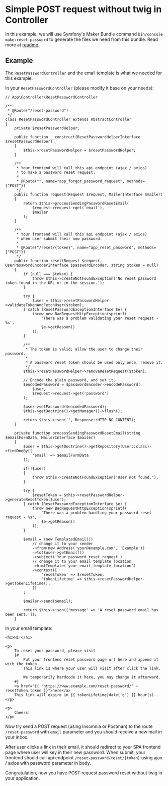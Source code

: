 # Simple POST request without twig in Controller

In this example, we will use Symfony's Maker Bundle command `bin/console make:reset-password` to generate the files we need from this bundle. Read more at [readme](https://github.com/SymfonyCasts/reset-password-bundle/blob/master/README.md).


## Example

The `ResetPasswordController` and the email template is what we needed for this example.

In your `ResetPasswordController` (please modify it base on your needs):

```
// App\Controller\ResetPasswordController

/**
 * @Route("/reset-password")
 */
class ResetPasswordController extends AbstractController
{
    private $resetPasswordHelper;

    public function __construct(ResetPasswordHelperInterface $resetPasswordHelper)
    {
        $this->resetPasswordHelper = $resetPasswordHelper;
    }

    /**
     * Your frontend will call this api endpoint (ajax / axios)
     * to make a password reset request.
     *
     * @Route("", name="app_forgot_password_request", methods={"POST"})
     */
    public function request(Request $request, MailerInterface $mailer)
    {
        return $this->processSendingPasswordResetEmail(
            $request->request->get('email'),
            $mailer
        );
    }

    /**
     * Your frontend will call this api endpoint (ajax / axios) 
     * when user submit their new password.
     *
     * @Route("/reset/{token}", name="app_reset_password", methods={"POST"})
     */
    public function reset(Request $request, UserPasswordEncoderInterface $passwordEncoder, string $token = null)
    {
        if (null === $token) {
            throw $this->createNotFoundException('No reset password token found in the URL or in the session.');
        }

        try {
            $user = $this->resetPasswordHelper->validateTokenAndFetchUser($token);
        } catch (ResetPasswordExceptionInterface $e) {
            throw new BadRequestHttpException(sprintf(
                'There was a problem validating your reset request - %s',
                $e->getReason()
            ));
        }

        /**
         * The token is valid; allow the user to change their password.
         * 
         * A password reset token should be used only once, remove it.
         */
        $this->resetPasswordHelper->removeResetRequest($token);

        // Encode the plain password, and set it.
        $encodedPassword = $passwordEncoder->encodePassword(
            $user,
            $request->request->get('password')
        );

        $user->setPassword($encodedPassword);
        $this->getDoctrine()->getManager()->flush();

        return $this->json('', Response::HTTP_NO_CONTENT);
    }

    private function processSendingPasswordResetEmail(string $emailFormData, MailerInterface $mailer)
    {
        $user = $this->getDoctrine()->getRepository(User::class)->findOneBy([
            'email' => $emailFormData
        ]);

        if(!$user)
        {
            throw $this->createNotFoundException('User not found.');
        }

        try {
            $resetToken = $this->resetPasswordHelper->generateResetToken($user);
        } catch (ResetPasswordExceptionInterface $e) {
            throw new BadRequestHttpException(sprintf(
                'There was a problem handling your password reset request - %s',
                $e->getReason()
            ));
        }

        $email = (new TemplatedEmail())
            // change it to your sender
            ->from(new Address('your@example.com', 'Example'))
            ->to($user->getEmail())
            ->subject('Your password reset request')
            // change it to your email template location
            ->htmlTemplate('your_email_template_location')
            ->context([
                'resetToken' => $resetToken,
                'tokenLifetime' => $this->resetPasswordHelper->getTokenLifetime(),
            ])
        ;

        $mailer->send($email);

        return $this->json(['message' => 'A reset password email has been sent.']);
    }
```

In your email template:
```
<h1>Hi!</h1>

<p>
    To reset your password, please visit
    {# 
        Put your frontend reset password page url here and append it with the token.
        This link is where your user will visit after click the link.

        We temporarily hardcode it here, you may change it afterward.
    #}
    <a href="{{ 'https://www.example.com/reset-password/' ~ resetToken.token }}">here</a>
    This link will expire in {{ tokenLifetime|date('g') }} hour(s)..
</p>

<p>
    Cheers!
</p>
```

Now try send a POST request (using Insomnia or Postman) to the route `/reset-password` with `email` parameter and you should receive a new mail in your inbox.

After user clicks a link in their email, it should redirect to your SPA frontend page where user will key in their new password. When submit, your frontend should call api endpoint `/reset-password/reset/{token}` using ajax / axios with password parameter in body.

Congratulation, now you have POST request password reset without twig in your application.





